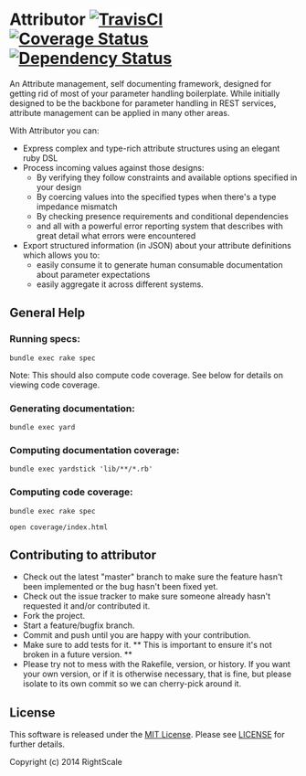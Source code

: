 # Attributor [![TravisCI][travis-img-url]][travis-ci-url] [![Coverage Status][coveralls-img-url]][coveralls-url] [![Dependency Status][gemnasium-img-url]][gemnasium-url]

[travis-img-url]: https://travis-ci.org/rightscale/attributor.svg?branch=master
[travis-ci-url]:https://travis-ci.org/rightscale/attributor
[coveralls-img-url]:https://coveralls.io/repos/rightscale/attributor/badge.svg?branch=master&service=github
[coveralls-url]:https://coveralls.io/github/rightscale/attributor?branch=master
[gemnasium-img-url]:https://gemnasium.com/rightscale/attributor.svg
[gemnasium-url]:https://gemnasium.com/rightscale/attributor

An Attribute management, self documenting framework, designed for getting rid of most of your parameter handling boilerplate.
While initially designed to be the backbone for parameter handling in REST services, attribute management can be applied in many other areas.

With Attributor you can:
* Express complex and type-rich attribute structures using an elegant ruby DSL
* Process incoming values against those designs:
    * By verifying they follow constraints and available options specified in your design
    * By coercing values into the specified types when there's a type impedance mismatch
    * By checking presence requirements and conditional dependencies
    * and all with a powerful error reporting system that describes with great detail what errors were encountered
* Export structured information (in JSON) about your attribute definitions which allows you to:
    * easily consume it to generate human consumable documentation about parameter expectations
    * easily aggregate it across different systems.


## General Help

### Running specs:

    bundle exec rake spec

Note: This should also compute code coverage. See below for details on viewing code coverage.

### Generating documentation:

    bundle exec yard

### Computing documentation coverage:

    bundle exec yardstick 'lib/**/*.rb'

### Computing code coverage:

    bundle exec rake spec

    open coverage/index.html


## Contributing to attributor

* Check out the latest "master" branch to make sure the feature hasn't been
  implemented or the bug hasn't been fixed yet.
* Check out the issue tracker to make sure someone already hasn't requested it
  and/or contributed it.
* Fork the project.
* Start a feature/bugfix branch.
* Commit and push until you are happy with your contribution.
* Make sure to add tests for it.
  ** This is important to ensure it's not broken in a future version. **
* Please try not to mess with the Rakefile, version, or history.
  If you want your own version, or if it is otherwise necessary, that is fine,
  but please isolate to its own commit so we can cherry-pick around it.



## License

This software is released under the [MIT License](http://www.opensource.org/licenses/MIT). Please see  [LICENSE](LICENSE) for further details.

Copyright (c) 2014 RightScale
